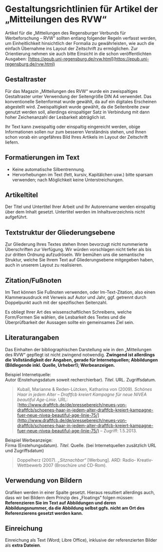 # Gestaltungsrichtlinien für Artikel der „Mitteilungen des RVW“

Artikel für die „Mitteilungen des Regensburger Verbunds für Werbeforschung – RVW“ sollten entlang folgender Regeln verfasst werden, um Einheitlichkeit hinsichtlich der Formalia zu gewährleisten, wie auch die einfach Übernahme ins Layout der Zeitschrift zu ermöglichen. Zur Orientierung nehmen sie auch bitte Einsicht in die schon veröffentlichten Ausgaben: [https://epub.uni-regensburg.de/rvw.html](https://epub.uni-regensburg.de/rvw.html)


## Gestaltraster

Für das Magazin „Mitteilungen des RVW“ wurde ein zweispaltiges Gestaltraster unter Verwendung der Seitengröße DIN A4 verwendet. Das konventionelle Seitenformat wurde gewählt, da auf ein digitales Erscheinen abgestellt wird. Zweispaltigkeit wurde gewählt, da die Seitenbreite zwar genutzt werden soll, allerdings einspaltiger Satz in Verbindung mit dann hoher Zeichenanzahl der Lesbarkeit abträglich ist.

Ihr Text kann zweispaltig oder einspaltig eingereicht werden, obige Informationen sollen nur zum besseren Verständnis stehen, und Ihnen schon vorab ein ungefähres Bild Ihres Artikels im Layout der Zeitschrift liefern.

## Formatierungen im Text

* Keine automatische Silbentrennung.
* Hervorhebungen im Text (fett, kursiv, Kapitälchen usw.) bitte sparsam verwenden; nach Möglichkeit keine Unterstreichungen.

## Artikeltitel

Der Titel und Untertitel Ihrer Arbeit und Ihr Autorenname werden einspaltig über dem Inhalt gesetzt. Untertitel werden im Inhaltsverzeichnis nicht aufgeführt.

## Textstruktur der Gliederungsebene

Zur Gliederung Ihres Textes stehen Ihnen bevorzugt nicht nummerierte Überschriften zur Verfügung. Wir würden vorschlagen nicht tiefer als bis zur dritten Ordnung aufzudröseln. Wir bemühen uns die semantische Struktur, welche Sie Ihrem Text auf Gliederungsebene mitgegeben haben, auch in unserem Layout zu realisieren.

## Zitation/Fußnoten

Im Text können Sie Fußnoten verwenden, oder Im-Text-Zitation, also einen Klammerausdruck mit Verweis auf Autor und Jahr, ggf. getrennt durch Doppelpunkt auch mit der spezifischen Seitenzahl.

Es obliegt Ihrer Art des wissenschaftlichen Schreibens, welche Form/Formen Sie wählen, die Lesbarkeit des Textes und die Überprüfbarkeit der Aussagen sollte ein gemeinsames Ziel sein.

## Literaturangaben

Das Einhalten der bibliographischen Darstellung wie in den „Mitteilungen des RVW“ gepflegt ist nicht zwingend notwendig. **Zwingend ist allerdings die Vollständigkeit der Angaben, gerade für Internetquellen; Abbildungen (Bildlegende inkl. Quelle, Urheber!); Werbeanzeigen.**

Beispiel Internetquelle:  
Autor (Enstehungsdatum soweit recherchierbar). *Titel*. URL. Zugriffsdatum.

> Kuball, Marianne & Reden-Lütcken, Katharina von (2009). *Schönes Haar in jedem Alter – Draftfcb kreiert Kampagne für neue NIVEA beautiful Age-Linie*. URL: [http://www.draftfcb.de/de/pressebereich/neues-von-draftfcb/schoenes-haar-in-jedem-alter-draftfcb-kreiert-kampagne-fuer-neue-nivea-beautiful-age-linie-75/](http://www.draftfcb.de/de/pressebereich/neues-von-draftfcb/schoenes-haar-in-jedem-alter-draftfcb-kreiert-kampagne-fuer-neue-nivea-beautiful-age-linie-75/) – Zugriff: 1.5.2013.

Beispiel Werbeanzeige:  
Firma (Enstehungsdatum). *Titel*. Quelle. (bei Internetquellen zusätzlich URL und Zugriffsdatum)

> Doppelherz (2007). *„Sitznachbar“* [Werbung]. ARD: Radio- Kreativ-Wettbewerb 2007 (Broschüre und CD-Rom).

## Verwendung von Bildern

Grafiken werden in einer Spalte gesetzt. Hieraus resultiert allerdings auch, dass wir bei Bildern dem Prinzip des „Floatings“ folgen müssen: **Referenzieren Sie im Text auf Abbildungen und deren Abbildungsnummer, da die Abbildung selbst ggfs. nicht am Ort des Referenzierens gesetzt werden kann.**

## Einreichung

Einreichung als Text (Word; Libre Office), inklusive der referenzierten Bilder als **extra Dateien**.
